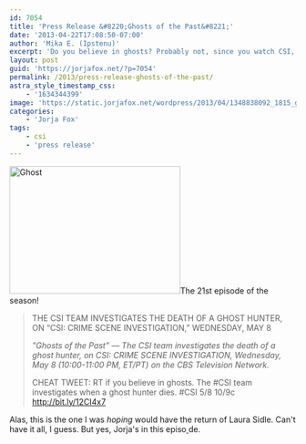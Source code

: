 ```yaml
---
id: 7054
title: 'Press Release &#8220;Ghosts of the Past&#8221;'
date: '2013-04-22T17:08:50-07:00'
author: 'Mika E. (Ipstenu)'
excerpt: 'Do you believe in ghosts? Probably not, since you watch CSI, but how about a dead ghost hunter? Ahhh, got your attention now!'
layout: post
guid: 'https://jorjafox.net/?p=7054'
permalink: /2013/press-release-ghosts-of-the-past/
astra_style_timestamp_css:
    - '1634344399'
image: 'https://static.jorjafox.net/wordpress/2013/04/1348838092_1815_ghost.jpg'
categories:
    - 'Jorja Fox'
tags:
    - csi
    - 'press release'
---
```


<a href="//static.jorjafox.net/wordpress/2013/04/1348838092_1815_ghost.jpg"><img class="alignright" alt="Ghost" src="//static.jorjafox.net/wordpress/2013/04/1348838092_1815_ghost-300x224.jpg" width="300" height="224" /></a>The 21st episode of the season!
<blockquote>THE CSI TEAM INVESTIGATES THE DEATH OF A GHOST HUNTER, ON “CSI: CRIME SCENE INVESTIGATION,” WEDNESDAY, MAY 8

<em>"Ghosts of the Past" — The CSI team investigates the death of a ghost hunter, on CSI: CRIME SCENE INVESTIGATION, Wednesday, May 8 (10:00-11:00 PM, ET/PT) on the CBS Television Network.</em>

CHEAT TWEET: RT if you believe in ghosts. The #CSI team investigates when a ghost hunter dies. #CSI 5/8 10/9c http://bit.ly/12CI4x7</blockquote>
Alas, this is the one I was <em>hoping</em> would have the return of Laura Sidle. Can't have it all, I guess. But yes, Jorja's in this episo<a href="//static.jorjafox.net/wordpress/2013/04/1348838092_1815_ghost.jpg">
</a>de.

&nbsp;